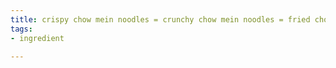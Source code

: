 ```yaml
---
title: crispy chow mein noodles = crunchy chow mein noodles = fried chow mein noodles
tags:
- ingredient

---
```


